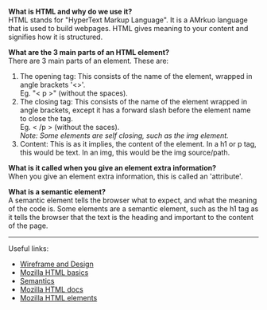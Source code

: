 **What is HTML and why do we use it?**  
HTML stands for "HyperText Markup Language". It is a AMrkuo language that is used to build webpages. HTML gives meaning to your content and signifies how it is structured. 

**What are the 3 main parts of an HTML element?**  
There are 3 main parts of an element. These are:
1. The opening tag: This consists of the name of the element, wrapped in angle brackets '<>'.  
Eg. "< p >" (without the spaces).
2. The closing tag: This consists of the name of the element wrapped in angle brackets, except it has a forward slash before the element name to close the tag.  
Eg. < /p > (without the saces).  
*Note: Some elements are self closing, such as the img element.*
3. Content: This is as it implies, the content of the element. In a h1 or p tag, this would be text. In an img, this would be the img source/path.

**What is it called when you give an element extra information?**  
When you give an element extra information, this is called an 'attribute'.

**What is a semantic element?**  
A semantic element tells the browser what to expect, and what the meaning of the code is. Some elements are a semantic element, such as the h1 tag as it tells the browser that the text is the heading and important to the content of the page.

---

Useful links:
- [Wireframe and Design](https://careerfoundry.com/en/blog/ux-design/how-to-create-your-first-wireframe/)
- [Mozilla HTML basics](https://developer.mozilla.org/en-US/docs/Learn/Getting_started_with_the_web/HTML_basics)
- [Semantics](https://developer.mozilla.org/en-US/docs/Glossary/Semantics)
- [Mozilla HTML docs](https://developer.mozilla.org/en-US/docs/Web/HTML)
- [Mozilla HTML elements](https://developer.mozilla.org/en-US/docs/Web/HTML/Element)
